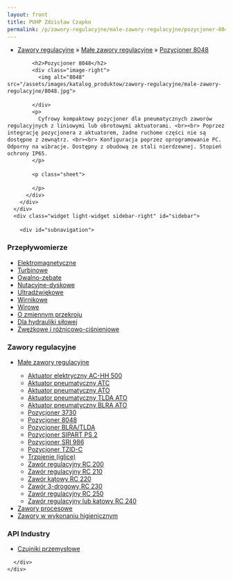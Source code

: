 ```yaml
---
layout: front
title: PUHP Zdzisław Czapko
permalink: /p/zawory-regulacyjne/male-zawory-regulacyjne/pozycjoner-8048/
---
```


<div id="content">
  <div class="wrapper-with-color-background">
    <div class="content-area-blog blog-background-sidebar-right">
      <div class="mainarea-left" id="mainarea">
        <div class="blogpost-blog3">
          <div class="post-content">
            <ul class="meta">
<li>
<a href="/p/zawory-regulacyjne">Zawory regulacyjne</a>
»
<a href="/p/zawory-regulacyjne/male-zawory-regulacyjne">Małe zawory regulacyjne</a>
»
<a href="/p/zawory-regulacyjne/male-zawory-regulacyjne/pozycjoner-8048">Pozycjoner 8048</a>
</li>
</ul>

            <h2>Pozycjoner 8048</h2>
            <div class="image-right">
              <img alt="8048" src="/assets/images/katalog_produktow/zawory-regulacyjne/male-zawory-regulacyjne/8048.jpg">

            </div>
            <p>
              Cyfrowy kompaktowy pozycjoner dla pneumatycznych zaworów regulacyjnych z liniowymi lub obrotowymi aktuatorami. <br><br> Poprzez integrację pozycjonera z aktuatorem, żadne ruchome części nie są dostępne z zewnątrz. <br><br> Konfiguracja poprzez oprogramowanie PC. Odporny na wibracje. Dostępny z obudową ze stali nierdzewnej. Stopień ochrony IP65.
            </p>
            
            <p class="sheet">
              
            </p>
          </div>
        </div>
      </div>
      <div class="widget light-widget sidebar-right" id="sidebar">
        
        <div id="subnavigation">
<h3>Przepływomierze</h3>
<ul class="subcategories">
<li class="category"><a href="/p/przeplywomierze/elektromagnetyczne">Elektromagnetyczne</a></li>
<li class="category"><a href="/p/przeplywomierze/turbinowe">Turbinowe</a></li>
<li class="category"><a href="/p/przeplywomierze/owalno-zebate">Owalno-zębate</a></li>
<li class="category"><a href="/p/przeplywomierze/nutacyjne-dyskowe">Nutacyjne-dyskowe</a></li>
<li class="category"><a href="/p/przeplywomierze/ultradzwiekowe">Ultradźwiękowe</a></li>
<li class="category"><a href="/p/przeplywomierze/wirnikowe">Wirnikowe</a></li>
<li class="category"><a href="/p/przeplywomierze/wirowe">Wirowe</a></li>
<li class="category"><a href="/p/przeplywomierze/o-zmiennym-przekroju">O zmiennym przekroju</a></li>
<li class="category"><a href="/p/przeplywomierze/dla-hydrauliki-silowej">Dla hydrauliki siłowej</a></li>
<li class="category"><a href="/p/przeplywomierze/zwezkowe-i-roznicowo-cisnieniowe">Zwężkowe i różnicowo-ciśnieniowe</a></li>
</ul>
<h3>Zawory regulacyjne</h3>
<ul class="subcategories">
<li class="category"><a href="/p/zawory-regulacyjne/male-zawory-regulacyjne">Małe zawory regulacyjne</a></li>
<div class="light-widget">
<ul class="products">
<li class="product"><a href="/p/zawory-regulacyjne/male-zawory-regulacyjne/aktuator-elektryczny-ac-hh-500">Aktuator elektryczny AC-HH 500</a></li>
<li class="product"><a href="/p/zawory-regulacyjne/male-zawory-regulacyjne/aktuator-pneumatyczny-atc">Aktuator pneumatyczny ATC </a></li>
<li class="product"><a href="/p/zawory-regulacyjne/male-zawory-regulacyjne/aktuator-pneumatyczny-ato">Aktuator pneumatyczny ATO</a></li>
<li class="product"><a href="/p/zawory-regulacyjne/male-zawory-regulacyjne/aktuator-pneumatyczny-tlda-ato">Aktuator pneumatyczny TLDA ATO</a></li>
<li class="product"><a href="/p/zawory-regulacyjne/male-zawory-regulacyjne/aktuator-pneumatyczny-blra-ato">Aktuator pneumatyczny BLRA ATO </a></li>
<li class="product"><a href="/p/zawory-regulacyjne/male-zawory-regulacyjne/pozycjoner-3730">Pozycjoner 3730</a></li>
<li class="product"><a href="/p/zawory-regulacyjne/male-zawory-regulacyjne/pozycjoner-8048">Pozycjoner 8048</a></li>
<li class="product"><a href="/p/zawory-regulacyjne/male-zawory-regulacyjne/pozycjoner-blra-tlda">Pozycjoner BLRA/TLDA</a></li>
<li class="product"><a href="/p/zawory-regulacyjne/male-zawory-regulacyjne/pozycjoner-sipart-ps-2">Pozycjoner SIPART PS 2</a></li>
<li class="product"><a href="/p/zawory-regulacyjne/male-zawory-regulacyjne/pozycjoner-sri-986">Pozycjoner SRI 986</a></li>
<li class="product"><a href="/p/zawory-regulacyjne/male-zawory-regulacyjne/pozycjoner-tzid-c">Pozycjoner TZID-C</a></li>
<li class="product"><a href="/p/zawory-regulacyjne/male-zawory-regulacyjne/trzpienie-iglice">Trzpienie (iglice)</a></li>
<li class="product"><a href="/p/zawory-regulacyjne/male-zawory-regulacyjne/zawor-regulacyjny-rc-200">Zawór regulacyjny RC 200</a></li>
<li class="product"><a href="/p/zawory-regulacyjne/male-zawory-regulacyjne/zawor-regulacyjny-rc-210">Zawór regulacyjny RC 210</a></li>
<li class="product"><a href="/p/zawory-regulacyjne/male-zawory-regulacyjne/zawor-katowy-rc-220">Zawór kątowy RC 220</a></li>
<li class="product"><a href="/p/zawory-regulacyjne/male-zawory-regulacyjne/zawor-3-drogowy-rc-230">Zawór 3-drogowy RC 230</a></li>
<li class="product"><a href="/p/zawory-regulacyjne/male-zawory-regulacyjne/zawor-regulacyjny-rc-250">Zawór regulacyjny RC 250</a></li>
<li class="product"><a href="/p/zawory-regulacyjne/male-zawory-regulacyjne/zawor-regulacyjny-lub-katowy-rc-240">Zawór regulacyjny lub kątowy RC 240</a></li>
</ul>
</div>
<li class="category"><a href="/p/zawory-regulacyjne/zawory-procesowe">Zawory procesowe</a></li>
<li class="category"><a href="/p/zawory-regulacyjne/zawory-w-wykonaniu-higienicznym">Zawory w wykonaniu higienicznym</a></li>
</ul>
<h3>API Industry</h3>
<ul class="subcategories">
<li class="category"><a href="/p/api-industry/czujniki-przemyslowe">Czujniki przemysłowe</a></li>
</ul>
</div>

      </div>
    </div>
  </div>
</div>